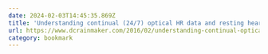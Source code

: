 ```yaml
---
date: 2024-02-03T14:45:35.869Z
title: 'Understanding continual (24/7) optical HR data and resting heart rate'
url: https://www.dcrainmaker.com/2016/02/understanding-continual-optical.html
category: bookmark
---
```


